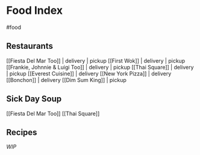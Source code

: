 # Food Index
#food
## Restaurants
[[Fiesta Del Mar Too]] | delivery | pickup
[[First Wok]] | delivery | pickup
[[Frankie, Johnnie & Luigi Too]] | delivery | pickup
[[Thai Square]] | delivery | pickup
[[Everest Cuisine]] | delivery 
[[New York Pizza]] | delivery 
[[Bonchon]] | delivery
[[Dim Sum King]] | pickup

## Sick Day Soup
[[Fiesta Del Mar Too]]
[[Thai Square]]

## Recipes
_WIP_